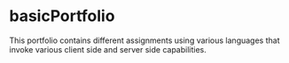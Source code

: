 # basicPortfolio

This portfolio contains different assignments using various languages that invoke various client side and server side capabilities. 
